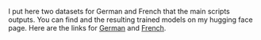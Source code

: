 I put here two datasets for German and French that the main scripts outputs.
You can find and the resulting trained models on my hugging face page. Here are the links for [German](EIStakovskii/bert-base-german-cased_fluency) and [French](EIStakovskii/camembert_base_fluency).
